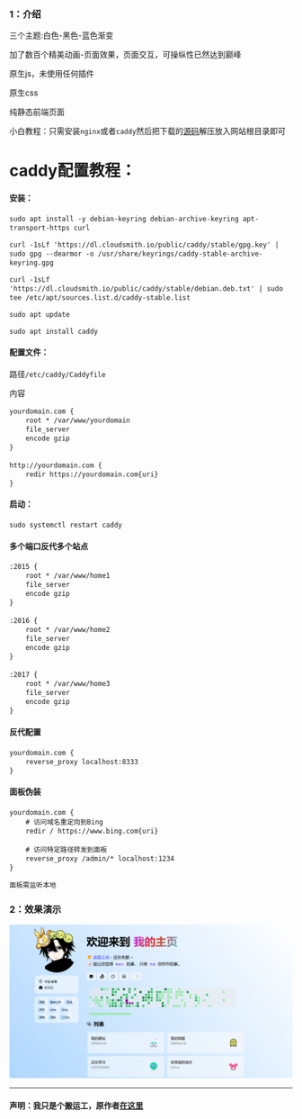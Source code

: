 ### 1：介绍

三个主题:白色-黑色-蓝色渐变

加了数百个精美动画-页面效果，页面交互，可操纵性已然达到巅峰

原生js，未使用任何插件

原生css

纯静态前端页面

小白教程：只需安装`nginx`或者`caddy`然后把下载的[源码](https://github.com/taotao1058/home/releases)解压放入网站根目录即可

# caddy配置教程：

#### 安装：
```
sudo apt install -y debian-keyring debian-archive-keyring apt-transport-https curl
```
```
curl -1sLf 'https://dl.cloudsmith.io/public/caddy/stable/gpg.key' | sudo gpg --dearmor -o /usr/share/keyrings/caddy-stable-archive-keyring.gpg
```
```
curl -1sLf 'https://dl.cloudsmith.io/public/caddy/stable/debian.deb.txt' | sudo tee /etc/apt/sources.list.d/caddy-stable.list
```
```
sudo apt update
```
```
sudo apt install caddy
```

#### 配置文件：

路径`/etc/caddy/Caddyfile`

内容

```
yourdomain.com {
    root * /var/www/yourdomain
    file_server
    encode gzip
}

http://yourdomain.com {
    redir https://yourdomain.com{uri}
}
```

#### 启动：
```
sudo systemctl restart caddy
```

#### 多个端口反代多个站点
```
:2015 {
    root * /var/www/home1
    file_server
    encode gzip
}

:2016 {
    root * /var/www/home2
    file_server
    encode gzip
}

:2017 {
    root * /var/www/home3
    file_server
    encode gzip
}
```
#### 反代配置
```
yourdomain.com {
    reverse_proxy localhost:8333
}
```

#### 面板伪装
```
yourdomain.com {
    # 访问域名重定向到Bing
    redir / https://www.bing.com{uri}

    # 访问特定路径转发到面板
    reverse_proxy /admin/* localhost:1234
}
```
`面板需监听本地`

### 2：效果演示

 ![alt](/static/home.jpg)

---

#### 声明：我只是个搬运工，原作者[在这里](https://github.com/ZYYO666)
